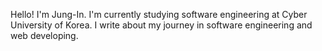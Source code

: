 Hello! I'm Jung-In. I'm currently studying software engineering at Cyber University of Korea. I write about my journey in software engineering and web developing.
